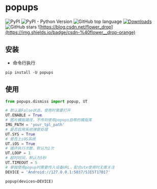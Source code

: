 # popups
![PyPI](https://img.shields.io/pypi/v/popups) ![PyPI - Python Version](https://img.shields.io/pypi/pyversions/popups) ![GitHub top language](https://img.shields.io/github/languages/top/openutx/popups) [![Downloads](https://pepy.tech/badge/popups)](https://pepy.tech/project/popups) ![GitHub stars](https://img.shields.io/github/stars/openutx/popups?style=social) ![https://blog.csdn.net/flower_drop](https://img.shields.io/badge/csdn-%40flower__drop-orange)
## 安装
- 命令行执行
```
pip install -U popups
```
## 使用

```python
from popups.dismiss import popup, UT

# 默认是False状态，使用时需要打开
UT.ENABLE = True
# 图片模版路径，不传则使用popups自带的模版库
IMG_PATH = 'your_tpl_path'
# 是否启用系统弹窗处理
UT.SYS = True
# 是否上iOS系统
UT.iOS = True
# 循环执行次数，默认为1次
UT.LOOP = 1
# 超时时间，默认为5秒
UT.TIMEOUT = 5
# 单独使用popup时需要传入设备URL，配合utx使用时无需关注
DEVICE = 'Android://127.0.0.1:5037/SJE5T17B17'

popup(devices=DEVICE)
```
